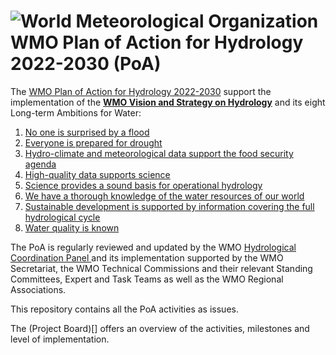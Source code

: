 #  ![World Meteorological Organization](https://community.wmo.int/themes/wmo/logo.png) WMO Plan of Action for Hydrology 2022-2030 (PoA)

The [WMO Plan of Action for Hydrology 2022-2030](https://www.hydroref.com/wmo/hcp/index.php) support the implementation of the [**WMO Vision and Strategy on Hydrology**](https://wmo.int/topics/water/wmo-vision-and-strategy-hydrology) and its eight Long-term Ambitions for Water:
1. [No one is surprised by a flood](https://wmo.int/no-one-surprised-flood)
2. [Everyone is prepared for drought](https://wmo.int/everyone-prepared-drought)
3. [Hydro-climate and meteorological data support the food security agenda](https://wmo.int/hydro-climate-and-meteorological-data-support-food-security-agenda)
4. [High-quality data supports science](https://wmo.int/high-quality-data-supports-science)
5. [Science provides a sound basis for operational hydrology](https://wmo.int/science-provides-sound-basis-operational-hydrology)
6. [We have a thorough knowledge of the water resources of our world](https://wmo.int/we-have-thorough-knowledge-of-water-resources-of-our-world)
7. [Sustainable development is supported by information covering the full hydrological cycle](https://wmo.int/sustainable-development-supported-hydrological-information)
8. [Water quality is known](https://wmo.int/water-quality-known)

The PoA is regularly reviewed and updated by the WMO [Hydrological Coordination Panel  ](https://community.wmo.int/en/governance/executive-council/executive-council/hydrological-coordination-panel) and its implementation supported by the WMO Secretariat, the WMO Technical Commissions and their relevant Standing Committees, Expert and Task Teams as well as the WMO Regional Associations.

This repository contains all the PoA activities as issues.

The (Project Board)[] offers an overview of the activities, milestones and level of implementation. 
